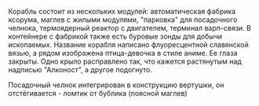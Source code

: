 Корабль состоит из нескольких модулей: автоматическая фабрика ксорума, маглев с жилыми модулями, "парковка" для посадочного челнока, термоядерный реактор с двигателем, терминал варп-связи. В контейнере с фабрикой также есть буровые зонды для добычи ископаемых. Название корабля написано флуоресцентной славянской вязью, а рядом изображена птица-девочка в стиле аниме. Ее глаза закрыты. Одно крыло расправлено так, что кажется растянутым над надписью "Алконост", а другое подогнуто.

Посадочный челнок интегрирован в конструкцию вертушки, он отстёгивается - ломтик от бублика (поясной маглев)


